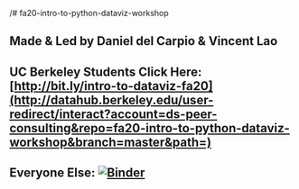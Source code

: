 /# fa20-intro-to-python-dataviz-workshop
## Made & Led by Daniel del Carpio & Vincent Lao 


## **UC Berkeley Students Click Here: [http://bit.ly/intro-to-dataviz-fa20](http://datahub.berkeley.edu/user-redirect/interact?account=ds-peer-consulting&repo=fa20-intro-to-python-dataviz-workshop&branch=master&path=)**



## **Everyone Else: [![Binder](https://mybinder.org/badge_logo.svg)](https://mybinder.org/v2/gh/ds-peer-consulting/fa20-intro-to-python-dataviz-workshop/master)**

